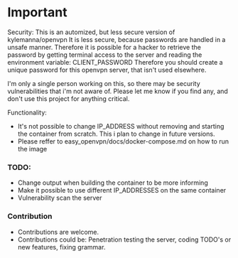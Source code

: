 # Important
Security:
This is an automized, but less secure version of kylemanna/openvpn
It is less secure, because passwords are handled in a unsafe manner. Therefore it is possible for a hacker to retrieve the password by getting terminal access to the server and reading the environment variable: CLIENT_PASSWORD
Therefore you should create a unique password for this openvpn server, that isn't used elsewhere.

I'm only a single person working on this, so there may be security vulnerabilities that i'm not aware of. Please let me know if you find any, and don't use this project for anything critical.

Functionality:
- It's not possible to change IP_ADDRESS without removing and starting the container from scratch. This i plan to change in future versions.
- Please reffer to easy_openvpn/docs/docker-compose.md on how to run the image

### TODO:
- Change output when building the container to be more informing
- Make it possible to use different IP_ADDRESSES on the same container
- Vulnerability scan the server

### Contribution
- Contributions are welcome.
- Contributions could be: Penetration testing the server, coding TODO's or new features, fixing grammar.